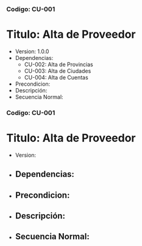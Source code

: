 ﻿### Codigo: CU-001
# Titulo: Alta de Proveedor
- Version: 1.0.0
- Dependencias:
    - CU-002: Alta de Provincias
    - CU-003: Alta de Ciudades
    - CU-004: Alta de Cuentas
- Precondicion:
- Descripción:
- Secuencia Normal:


### Codigo: CU-001
# Titulo: Alta de Proveedor
- Version: 
- Dependencias:
    - 
- Precondicion:
    - 
- Descripción:
    - 
- Secuencia Normal:
    - 
